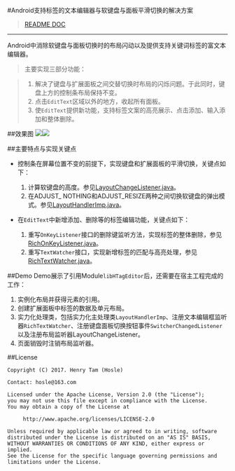 #Android支持标签的文本编辑器与软键盘与面板平滑切换的解决方案

>[README DOC](./README.md)

---

Android中消除软键盘与面板切换时的布局闪动以及提供支持关键词标签的富文本编辑器。

>主要实现三部分功能：

>1. 解决了键盘与扩展面板之间交替切换时布局的闪烁问题。于此同时，键盘上方的控制条布局保持不变。
>2. 点击`EditText`区域以外的地方，收起所有面板。
>3. 使`EditText`提供新功能，支持标签文案的高亮展示、点击添加、输入添加和整体删除。

##效果图
![][effect_1_gif]![][effect_2_gif]

##主要特点与实现关键点

* 控制条在屏幕位置不变的前提下，实现键盘和扩展面板的平滑切换，关键点如下：
  	1. 计算软键盘的高度。参见[LayoutChangeListener.java][LayoutChangeListener_link]。
  	2. 在ADJUST_ NOTHING和ADJUST_RESIZE两种之间切换软键盘的弹出模式。参见[LayoutHandlerImp.java][LayoutHandlerImp_link]。
 
* 在`EditText`中新增添加、删除等的标签编辑功能，关键点如下：
	1. 重写`OnKeyListener`接口的删除键监听方法，实现标签的整体删除，参见[RichOnKeyListener.java][RichOnKeyListener_link]。
	2. 重写`TextWatcher`接口，实现新增标签的匹配与高亮处理，参见[RichTextWatcher.java][RichTextWatcher_link]。

##Demo
Demo展示了引用Module`libHTagEditor`后，还需要在宿主工程完成的工作：

1. 实例化布局并获得元素的引用。
2. 创建扩展面板中标签的数据及单元布局。
3. 实力化处理类，包括实力化主处理类`LayoutHandlerImp`、注册文本编辑框监听器`RichTextWatcher`、注册键盘面板切换按钮事件`SwitcherChangedListener`以及注册布局监听器LayoutChangeListener。
4. 页面销毁时注销布局监听器。

##License
```
Copyright (C) 2017. Henry Tam (Hosle)

Contact: hosle@163.com

Licensed under the Apache License, Version 2.0 (the "License");
you may not use this file except in compliance with the License.
You may obtain a copy of the License at

     http://www.apache.org/licenses/LICENSE-2.0

Unless required by applicable law or agreed to in writing, software distributed under the License is distributed on an "AS IS" BASIS, WITHOUT WARRANTIES OR CONDITIONS OF ANY KIND, either express or implied.
See the License for the specific language governing permissions and limitations under the License.
```
 [effect_1_gif]: ./sourcepic/effect_pic1.gif
 [effect_2_gif]: ./sourcepic/effect_pic2.gif
  [LayoutChangeListener_link]: ./libHTagEditor/src/main/java/com/hosle/tageditor/listener/LayoutChangeListener.java
 [LayoutHandlerImp_link]: ./libHTagEditor/src/main/java/com/hosle/tageditor/handler/LayoutHandlerImp.java
 [RichOnKeyListener_link]:./libHTagEditor/src/main/java/com/hosle/tageditor/listener/RichOnKeyListener.java 
 [RichTextWatcher_link]: ./libHTagEditor/src/main/java/com/hosle/tageditor/listener/RichTextWatcher.java 